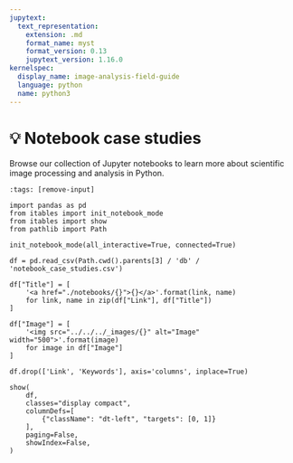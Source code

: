 ```yaml
---
jupytext:
  text_representation:
    extension: .md
    format_name: myst
    format_version: 0.13
    jupytext_version: 1.16.0
kernelspec:
  display_name: image-analysis-field-guide
  language: python
  name: python3
---
```

# 💡 Notebook case studies

Browse our collection of Jupyter notebooks to learn more about scientific image processing and analysis in Python.

```{code-cell} ipython3
:tags: [remove-input]

import pandas as pd
from itables import init_notebook_mode
from itables import show
from pathlib import Path

init_notebook_mode(all_interactive=True, connected=True)

df = pd.read_csv(Path.cwd().parents[3] / 'db' / 'notebook_case_studies.csv')

df["Title"] = [
    '<a href="./notebooks/{}">{}</a>'.format(link, name)
    for link, name in zip(df["Link"], df["Title"])
]

df["Image"] = [
    '<img src="../../../_images/{}" alt="Image" width="500">'.format(image)
    for image in df["Image"]
]

df.drop(['Link', 'Keywords'], axis='columns', inplace=True)

show(
    df,
    classes="display compact", 
    columnDefs=[
        {"className": "dt-left", "targets": [0, 1]}
    ],
    paging=False,
    showIndex=False,
)
```